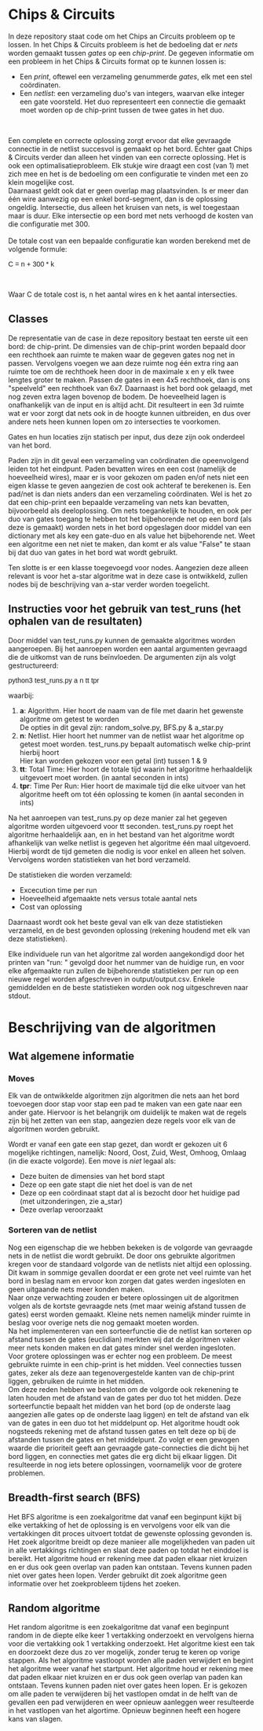 
# Chips & Circuits 

In deze repository staat code om het Chips an Circuits probleem op te lossen. In het Chips & Circuits
probleem is het de bedoeling dat er <i>nets</i> worden gemaakt tussen <i>gates</i> op een <i>chip-print</i>.
De gegeven informatie om een probleem in het Chips & Circuits format op te kunnen lossen is:
<ul>
  <li>Een <i>print</i>, oftewel een verzameling genummerde <i>gates</i>, elk met een stel coördinaten.</li>
  <li>Een <i>netlist</i>: een verzameling duo's van integers, waarvan elke integer een gate voorsteld. Het duo
      representeert een connectie die gemaakt moet worden op de chip-print tussen de twee gates in het duo.</li>
</ul>

<br>

Een complete en correcte oplossing zorgt ervoor dat elke gevraagde connectie in de netlist succesvol is gemaakt
op het bord. Echter gaat Chips & Circuits verder dan alleen het vinden van een correcte oplossing. Het is ook
een optimalisatieprobleem. Elk stukje wire draagt een cost (van 1) met zich mee en het is de bedoeling om een
configuratie te vinden met een zo klein mogelijke cost.<br>
Daarnaast geldt ook dat er geen overlap mag plaatsvinden. Is er meer dan één wire aanwezig op een enkel bord-segment,
dan is de oplossing ongeldig. Intersectie, dus alleen het kruisen van nets, is wel toegestaan maar is duur. Elke
intersectie op een bord met nets verhoogd de kosten van die configuratie met 300.<br><br>
De totale cost van een bepaalde configuratie kan worden berekend met de volgende formule:<br>

<p style="font-family:arial">C = n + 300 * k<p><br>

Waar C de totale cost is, n het aantal wires en k het aantal intersecties.




## Classes

De representatie van de case in deze repository bestaat ten eerste uit een bord: de chip-print. De dimensies van de chip-print worden bepaald door een rechthoek aan ruimte te maken waar de gegeven gates nog net in passen. Vervolgens voegen we aan deze ruimte nog één extra ring aan ruimte toe om de rechthoek heen door in de maximale x en y elk twee lengtes groter te maken. Passen de gates in een 4x5 rechthoek, dan is ons "speelveld" een rechthoek van 6x7. Daarnaast is het bord ook gelaagd, met nog zeven extra lagen bovenop de bodem. De hoeveelheid lagen is onafhankelijk van de input en is altijd acht. Dit resulteert in een 3d ruimte wat er voor zorgt dat nets ook in de hoogte kunnen uitbreiden, en dus over andere nets heen kunnen lopen om zo intersecties te voorkomen. 
<br>

Gates en hun locaties zijn statisch per input, dus deze zijn ook onderdeel van het bord.
<br>

Paden zijn in dit geval een verzameling van coördinaten die opeenvolgend leiden tot het eindpunt. Paden bevatten wires en een cost (namelijk de hoeveelheid wires), maar er is voor gekozen om paden en/of nets niet een eigen klasse te geven aangezien de cost ook achteraf te berekenen is. Een pad/net is dan niets anders dan een verzameling coördinaten. Wel is het zo dat een chip-print een bepaalde verzameling van nets kan bevatten, bijvoorbeeld als deeloplossing. Om nets toegankelijk te houden, en ook per duo van gates toegang te hebben tot het bijbehorende net op een bord (als deze is gemaakt) worden nets in het bord opgeslagen door middel van een dictionary met als key een gate-duo en als value het bijbehorende net. Weet een algoritme een net niet te maken, dan komt er als value "False" te staan bij dat duo van gates in het bord wat wordt gebruikt.
<br>

Ten slotte is er een klasse toegevoegd voor nodes. Aangezien deze alleen relevant is voor het a-star algoritme wat in deze case is ontwikkeld, zullen nodes bij de beschrijving van a-star verder worden toegelicht.
<br>




## Instructies voor het gebruik van test_runs (het ophalen van de resultaten)

Door middel van test_runs.py kunnen de gemaakte algoritmes worden aangeroepen.
Bij het aanroepen worden een aantal argumenten gevraagd die de uitkomst van de runs beïnvloeden.
De argumenten zijn als volgt gestructureerd:

<p style="font-family:arial">python3 test_runs.py a n tt tpr<p>
waarbij:
<ol>
  <li><b>a</b>: Algorithm. Hier hoort de naam van de file met daarin het gewenste algoritme om getest te worden<br>
         De opties in dit geval zijn: random_solve.py, BFS.py & a_star.py
         </li>
  <li><b>n</b>: Netlist. Hier hoort het nummer van de netlist waar het algoritme op getest moet worden.
         test_runs.py bepaalt automatisch welke chip-print hierbij hoort<br>
         Hier kan worden gekozen voor een getal (int) tussen 1 & 9
         </li>
  <li><b>tt</b>: Total Time: Hier hoort de totale tijd waarin het algoritme herhaaldelijk uitgevoert moet worden.
                 (in aantal seconden in ints)</li>
  <li><b>tpr</b>: Time Per Run: Hier hoort de maximale tijd die elke uitvoer van het algoritme heeft om tot één 
                  oplossing te komen (in aantal seconden in ints)</li>
</ol>

Na het aanroepen van test_runs.py op deze manier zal het gegeven algoritme worden uitgevoerd voor tt seconden.
test_runs.py roept het algoritme herhaaldelijk aan, en in het bestand van het algoritme wordt afhankelijk van
welke netlist is gegeven het algoritme één maal uitgevoerd. Hierbij wordt de tijd gemeten die nodig is voor enkel
en alleen het solven. Vervolgens worden statistieken van het bord verzameld.<br>

De statistieken die worden verzameld:
<ul>
  <li>Excecution time per run</li>
  <li>Hoeveelheid afgemaakte nets versus totale aantal nets</li>
  <li>Cost van oplossing</li>
</ul>

Daarnaast wordt ook het beste geval van elk van deze statistieken verzameld,
en de best gevonden oplossing (rekening houdend met elk van deze statistieken).<br>

Elke individuele run van het algoritme zal worden aangekondigd door het printen van "run: " gevolgd door
het nummer van de huidige run, en voor elke afgemaakte run zullen de bijbehorende statistieken per run
op een nieuwe regel worden afgeschreven in output/output.csv.
Enkele gemiddelden en de beste statistieken worden ook nog uitgeschreven naar
stdout.



# Beschrijving van de algoritmen

## Wat algemene informatie

### Moves

Elk van de ontwikkelde algoritmen zijn algoritmen die nets aan het bord toevoegen door stap voor stap een pad te maken van een gate naar een ander gate. Hiervoor is het belangrijk om duidelijk te maken wat de regels zijn bij het zetten van een stap, aangezien deze regels voor elk van de algoritmen worden gebruikt.
<br>

Wordt er vanaf een gate een stap gezet, dan wordt er gekozen uit 6 mogelijke richtingen, namelijk: Noord, Oost, Zuid, West, Omhoog, Omlaag (in die exacte volgorde). Een move is <i>niet</i> legaal als:

<ul>
  <li>Deze buiten de dimensies van het bord stapt</li>
  <li>Deze op een gate stapt die niet het doel is van de net</li>
  <li>Deze op een coördinaat stapt dat al is bezocht door het huidige pad (met uitzonderingen, zie a_star)</li>
  <li>Deze overlap veroorzaakt</li>
</ul>

### Sorteren van de netlist

Nog een eigenschap die we hebben bekeken is de volgorde van gevraagde nets in de netlist die wordt gebruikt. De door ons gebruikte algoritmen kregen voor de standaard volgorde van de netlists niet altijd een oplossing. Dit kwam in sommige gevallen doordat er een grote net veel ruimte van het bord in beslag nam en ervoor kon zorgen dat gates werden ingesloten en geen uitgaande nets meer konden maken.<br>
Naar onze verwachting zouden er betere oplossingen uit de algoritmen volgen als de kortste gevraagde nets (met maar weinig afstand tussen de gates) eerst worden gemaakt. Kleine nets nemen namelijk minder ruimte in beslag voor overige nets die nog gemaakt moeten worden.<br>
Na het implementeren van een sorteerfunctie die de netlist kan sorteren op afstand tussen de gates (euclidian) merkten wij dat de algoritmen vaker meer nets konden maken en dat gates minder snel werden ingesloten. <br>
Voor grotere oplossingen was er echter nog een probleem. De meest gebruikte ruimte in een chip-print is het midden. Veel connecties tussen gates, zeker als deze aan tegenovergestelde kanten van de chip-print liggen, gebruiken de ruimte in het midden.<br>
Om deze reden hebben we besloten om de volgorde ook rekenening te laten houden met de afstand van de gates per duo tot het midden. Deze sorteerfunctie bepaalt het midden van het bord (op de onderste laag aangezien alle gates op de onderste laag liggen) en telt de afstand van elk van de gates in een duo tot het middelpunt op. Het algoritme houdt ook nogsteeds rekening met de afstand tussen gates en telt deze op bij de afstanden tussen de gates en het middelpunt. Zo volgt er een gewogen waarde die prioriteit geeft aan gevraagde gate-connecties die dicht bij het bord liggen, en connecties met gates die erg dicht bij elkaar liggen. Dit resulteerde in nog iets betere oplossingen, voornamelijk voor de grotere problemen.



## Breadth-first search (BFS)
Het BFS algoritme is een zoekalgoritme dat vanaf een beginpunt kijkt bij elke vertakking of het de oplossing is en vervolgens voor elk van die vertakkingen dit proces uitvoert totdat de gewenste oplossing gevonden is. Het zoek algoritme breidt op deze manieer alle mogelijkheden van paden uit in alle vertakkings richtingen en slaat deze paden op totdat het einddoel is bereikt. Het algoritme houd er rekening mee dat paden elkaar niet kruizen en er dus ook geen overlap van paden kan ontstaan. Tevens kunnen paden niet over gates heen lopen. Verder gebruikt dit zoek algoritme geen informatie over het zoekprobleem tijdens het zoeken.

## Random algoritme
Het random algoritme is een zoekalgoritme dat vanaf een beginpunt random in de diepte elke keer 1 vertakking onderzoekt en vervolgens hierna voor die vertakking ook 1 vertakking onderzoekt. Het algoritme kiest een tak en doorzoekt deze dus zo ver mogelijk, zonder terug te keren op vorige stappen. Als het algoritme vastloopt worden alle paden verwijdert en begint het algoritme weer vanaf het startpunt. Het algoritme houd er rekening mee dat paden elkaar niet kruizen en er dus ook geen overlap van paden kan ontstaan. Tevens kunnen paden niet over gates heen lopen.
Er is gekozen om alle paden te verwijderen bij het vastlopen omdat in de helft van de gevallen een pad verwijderen en weer opnieuw aanleggen weer resulteerde in het vastlopen van het algortime. Opnieuw beginnen heeft een hogere kans van slagen. 
